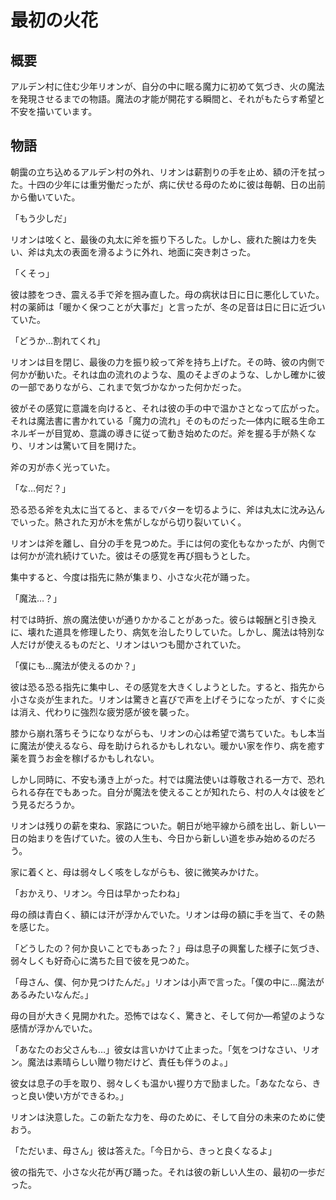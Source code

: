 # 最初の火花

## 概要

アルデン村に住む少年リオンが、自分の中に眠る魔力に初めて気づき、火の魔法を発現させるまでの物語。魔法の才能が開花する瞬間と、それがもたらす希望と不安を描いています。

## 物語

朝靄の立ち込めるアルデン村の外れ、リオンは薪割りの手を止め、額の汗を拭った。十四の少年には重労働だったが、病に伏せる母のために彼は毎朝、日の出前から働いていた。

「もう少しだ」

リオンは呟くと、最後の丸太に斧を振り下ろした。しかし、疲れた腕は力を失い、斧は丸太の表面を滑るように外れ、地面に突き刺さった。

「くそっ」

彼は膝をつき、震える手で斧を掴み直した。母の病状は日に日に悪化していた。村の薬師は「暖かく保つことが大事だ」と言ったが、冬の足音は日に日に近づいていた。

「どうか…割れてくれ」

リオンは目を閉じ、最後の力を振り絞って斧を持ち上げた。その時、彼の内側で何かが動いた。それは血の流れのような、風のそよぎのような、しかし確かに彼の一部でありながら、これまで気づかなかった何かだった。

彼がその感覚に意識を向けると、それは彼の手の中で温かさとなって広がった。それは魔法書に書かれている「魔力の流れ」そのものだった—体内に眠る生命エネルギーが目覚め、意識の導きに従って動き始めたのだ。斧を握る手が熱くなり、リオンは驚いて目を開けた。

斧の刃が赤く光っていた。

「な…何だ？」

恐る恐る斧を丸太に当てると、まるでバターを切るように、斧は丸太に沈み込んでいった。熱された刃が木を焦がしながら切り裂いていく。

リオンは斧を離し、自分の手を見つめた。手には何の変化もなかったが、内側では何かが流れ続けていた。彼はその感覚を再び掴もうとした。

集中すると、今度は指先に熱が集まり、小さな火花が踊った。

「魔法…？」

村では時折、旅の魔法使いが通りかかることがあった。彼らは報酬と引き換えに、壊れた道具を修理したり、病気を治したりしていた。しかし、魔法は特別な人だけが使えるものだと、リオンはいつも聞かされていた。

「僕にも…魔法が使えるのか？」

彼は恐る恐る指先に集中し、その感覚を大きくしようとした。すると、指先から小さな炎が生まれた。リオンは驚きと喜びで声を上げそうになったが、すぐに炎は消え、代わりに強烈な疲労感が彼を襲った。

膝から崩れ落ちそうになりながらも、リオンの心は希望で満ちていた。もし本当に魔法が使えるなら、母を助けられるかもしれない。暖かい家を作り、病を癒す薬を買うお金を稼げるかもしれない。

しかし同時に、不安も湧き上がった。村では魔法使いは尊敬される一方で、恐れられる存在でもあった。自分が魔法を使えることが知れたら、村の人々は彼をどう見るだろうか。

リオンは残りの薪を束ね、家路についた。朝日が地平線から顔を出し、新しい一日の始まりを告げていた。彼の人生も、今日から新しい道を歩み始めるのだろう。

家に着くと、母は弱々しく咳をしながらも、彼に微笑みかけた。

「おかえり、リオン。今日は早かったわね」

母の顔は青白く、額には汗が浮かんでいた。リオンは母の額に手を当て、その熱を感じた。

「どうしたの？何か良いことでもあった？」母は息子の興奮した様子に気づき、弱々しくも好奇心に満ちた目で彼を見つめた。

「母さん、僕、何か見つけたんだ。」リオンは小声で言った。「僕の中に…魔法があるみたいなんだ。」

母の目が大きく見開かれた。恐怖ではなく、驚きと、そして何か—希望のような感情が浮かんでいた。

「あなたのお父さんも…」彼女は言いかけて止まった。「気をつけなさい、リオン。魔法は素晴らしい贈り物だけど、責任も伴うのよ。」

彼女は息子の手を取り、弱々しくも温かい握り方で励ました。「あなたなら、きっと良い使い方ができるわ。」

リオンは決意した。この新たな力を、母のために、そして自分の未来のために使おう。

「ただいま、母さん」彼は答えた。「今日から、きっと良くなるよ」

彼の指先で、小さな火花が再び踊った。それは彼の新しい人生の、最初の一歩だった。
